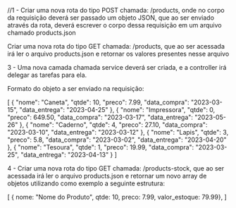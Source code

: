 //1 - Criar uma nova rota do tipo POST chamada: /products, onde no corpo da requisição deverá ser passado um objeto JSON, que ao ser enviado através da rota, deverá escrever o corpo dessa requisição em um arquivo chamado products.json


Criar uma nova rota do tipo GET chamada: /products, que ao ser acessada irá ler o arquivo products.json
e retornar os valores presentes nesse arquivo



3 - Uma nova camada chamada service deverá ser criada, e a controller irá delegar as tarefas para ela.

Formato do objeto a ser enviado na requisição:

[
    { "nome": "Caneta", "qtde": 10, "preco": 7.99, "data_compra": "2023-03-15", "data_entrega": "2023-04-25" },
    { "nome": "Impressora", "qtde": 0, "preco": 649.50, "data_compra": "2023-03-17", "data_entrega": "2023-05-26" },
    { "nome": "Caderno", "qtde": 4, "preco": 27.10, "data_compra": "2023-03-10", "data_entrega": "2023-03-12" },
    { "nome": "Lapis", "qtde": 3, "preco": 5.8, "data_compra": "2023-03-02", "data_entrega": "2023-04-20" },
    { "nome": "Tesoura", "qtde": 1, "preco": 19.99, "data_compra": "2023-03-25", "data_entrega": "2023-04-13" }
]



4 - Criar uma nova rota do tipo GET chamada: /products-stock, que ao ser acessada irá ler o arquivo products.json e retornar um novo array de objetos utilizando como exemplo a seguinte estrutura: 

[
    { nome: "Nome do Produto", qtde: 10, preco: 7.99, valor_estoque: 79.99},
]

